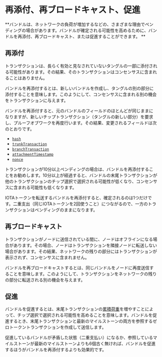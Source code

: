 # 再添付、再ブロードキャスト、促進
<!-- # Reattach, rebroadcast, and promote -->

**バンドルは、ネットワークの負荷が増加するなどの、さまざまな理由でペンディングの場合があります。バンドルが確定される可能性を高めるために、バンドルを再添付、再ブロードキャスト、または促進することができます。 **
<!-- **A bundle may be pending for many reasons such as an increased load on the network. To increase the chances of a bundle becoming confirmed, you can reattach, rebroadcast, or promote it** -->

## 再添付
<!-- ## Reattach -->

トランザクションは、長らく有効と見なされていないタングルの一部に添付される可能性があります。その結果、そのトランザクションはコンセンサスに含まれることはありません。
<!-- Your transaction may have been attached to a part of the Tangle that is no longer considered valid. As a result, that transaction will never be included in the consensus. -->

バンドルを再添付するとは、新しいバンドルを作成し、タングルの別の部分に添付することを意味します。このようにして、コンセンサスに含まれる別の機会をトランザクションに与えます。
<!-- To reattach a bundle means to create a new one and attach it to a different part of the Tangle. This way, you give your transaction another chance at being included in the consensus. -->

バンドルを再添付すると、元のバンドルのフィールドのほとんどが同じままになりますが、新しいチップトランザクション（タングルの新しい部分）を要求し、プルーフオブワークを再度行います。その結果、変更されるフィールドは次のとおりです。
<!-- When you reattach a bundle, you keep most of the original bundle's fields the same, but you request new tip transactions (the new part of the Tangle), and do the proof of work again. As a result, the only fields that change are the following: -->

* [`hash`](../references/structure-of-a-transaction.md)
* [`trunkTransaction`](../references/structure-of-a-transaction.md)
* [`branchTransaction`](../references/structure-of-a-transaction.md)
* [`attachmentTimestamp`](../references/structure-of-a-transaction.md)
* [`nonce`](../references/structure-of-a-transaction.md)

トランザクションが10分以上ペンディングの場合は、バンドルを再添付することをお勧めします。10分以上が経過すると、バンドルの末尾トランザクションが他のトランザクションのチップ選択で選択される可能性が低くなり、コンセンサスに含まれる可能性も低くなります。
<!-- You may want to reattach a bundle if its transactions have been pending for more than ten minutes. After this time, the tail transaction in the pending bundle is unlikely to be selected during tip selection, which makes it unlikely to be included in the consensus. -->

IOTAトークンを転送するバンドルを再添付すると、確定されるのは1つだけです。二重支出（同じIOTAトークンを2回使うこと）につながるので、一方のトランザクションはペンディングのままになります。
<!-- When you reattach a bundle that transfers IOTA tokens, only one will ever be confirmed. The others will remain pending because they will lead to double-spends (spending the same IOTA tokens twice). -->

## 再ブロードキャスト
<!-- ## Rebroadcast -->

トランザクションがノードに送信されている間に、ノードはオフラインになる場合があります。その場合、ノードはトランザクションを隣接ノードに転送しない場合があります。その結果、ネットワークの残りの部分にはトランザクションが表示されず、コンセンサスに含まれません。
<!-- While your transactions are being sent to a node, it may go offline. In this case, the node may not forward your transactions to its neighbors. As a result, the rest of the network won't ever see your transactions, and they won't be included in the consensus. -->

バンドルを再ブロードキャストするとは、同じバンドルをノードに再度送信することを意味します。このようにして、トランザクションをネットワークの残りの部分に転送される別の機会を与えます。
<!-- To rebroadcast a bundle means to send the same bundle to a node again. This way, you give your transactions another chance at being forwarded to the rest of the network. -->

## 促進
<!-- ## Promote -->

バンドルを促進するとは、末尾トランザクションの[累積荷重](root://node-software/0.1/iri/concepts/tip-selection.md)を増やすことによって、チップ選択で選択される可能性を高めることを意味します。バンドルを促進するとき、末尾トランザクションと最新のマイルストーンの両方を参照するゼロトークントランザクションを作成して送信します。
<!-- To promote a bundle means to increases its chances of being selected during tip selection by increasing the [cumulative weight](root://node-software/0.1/iri/concepts/tip-selection.md) of its tail transaction. When you promote a bundle, you create and send a zero-value transaction that references both its tail transaction and the latest milestone. -->

促進しているバンドルが矛盾した状態（二重支払い）になるか、参照しているマイルストーンが最新のマイルストーンよりも6個古く無ければ、バンドルを促進するほうがバンドルを再添付するよりも効果的です。
<!-- Promoting a bundle is often more effective than reattaching a bundle, unless the bundle you're promoting leads to an inconsistent state (double-spend) or is older than the last six milestones. -->
